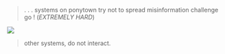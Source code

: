 > .  . . systems on ponytown try not to spread misinformation challenge go ! (*EXTREMELY HARD*)


 ![](https://i.imgur.com/Me1yLkl.png)
 

>
> other systems, do not interact.
